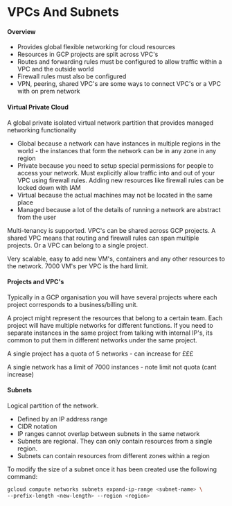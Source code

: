 # VPCs And Subnets

#### Overview

- Provides global flexible networking for cloud resources
- Resources in GCP projects are split across VPC's
- Routes and forwarding rules must be configured to allow traffic within a VPC and the outside world
- Firewall rules must also be configured 
- VPN, peering, shared VPC's are some ways to connect VPC's or a VPC with on prem network

#### Virtual Private Cloud

A global private isolated virtual network partition that provides managed networking functionality

- Global because a network can have instances in multiple regions in the world - the instances that form the network can be in any zone in any region
- Private because you need to setup special permissions for people to access your network. Must explicitly allow traffic into and out of your VPC using firewall rules. Adding new resources like firewall rules can be locked down with IAM
- Virtual because the actual machines may not be located in the same place
- Managed because a lot of the details of running a network are abstract from the user



Multi-tenancy is supported. VPC's can be shared across GCP projects. A shared VPC means that routing and firewall rules can span multiple projects. Or a VPC can belong to a single project.

Very scalable, easy to add new VM's, containers and any other resources to the network. 7000 VM's per VPC is the hard limit.


#### Projects and VPC's

Typically in a GCP organisation you will have several projects where each project corresponds to a business/billing unit.

A project might represent the resources that belong to a certain team. 
Each project will have multiple networks for different functions. If you need to separate instances in the same project from talking with internal IP's, its common to put them in different networks under the same project.

A single project has a quota of 5 networks - can increase for £££

A single network has a limit of 7000 instances - note limit not quota (cant increase)


#### Subnets

Logical partition of the network.

- Defined by an IP address range
- CIDR notation
- IP ranges cannot overlap between subnets in the same network
- Subnets are regional. They can only contain resources from a single region.
- Subnets can contain resources from different zones within a region

To modify the size of a subnet once it has been created use the following command:

```bash
gcloud compute networks subnets expand-ip-range <subnet-name> \
--prefix-length <new-length> --region <region>
```
